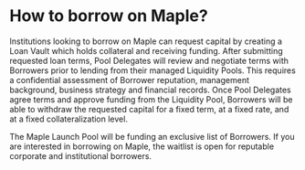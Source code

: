 # How to borrow on Maple?

Institutions looking to borrow on Maple can request capital by creating a Loan Vault which holds collateral and receiving funding. After submitting requested loan terms, Pool Delegates will review and negotiate terms with Borrowers prior to lending from their managed Liquidity Pools. This requires a confidential assessment of Borrower reputation, management background, business strategy and financial records. Once Pool Delegates agree terms and approve funding from the Liquidity Pool, Borrowers will be able to withdraw the requested capital for a fixed term, at a fixed rate, and at a fixed collateralization level.

The Maple Launch Pool will be funding an exclusive list of Borrowers. If you are interested in borrowing on Maple, the waitlist is open for reputable corporate and institutional borrowers.


